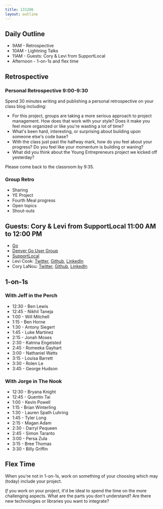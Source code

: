 ```yaml
---
title: 131206
layout: outline
---
```


## Daily Outline

* 9AM - Retrospective
* 10AM - Lightning Talks
* 11AM - Guests: Cory & Levi from SupportLocal
* Afternoon - 1-on-1s and flex time

## Retrospective

### Personal Retrospective 9:00-9:30

Spend 30 minutes writing and publishing a personal retrospective on your class blog including:

* For this project, groups are taking a more serious approach to project management. How does that work with your style? Does it make you feel more organized or like you're wasting a lot of time?
* What's been hard, interesting, or surprising about building upon someone else's code base?
* With the class just past the halfway mark, how do you feel about your progress? Do you feel like your momentum is building or waning?
* What did you think about the Young Entrepreneurs project we kicked off yesterday?

Please come back to the classroom by 9:35.

### Group Retro

* Sharing
* YE Project
* Fourth Meal progress
* Open topics
* Shout-outs

## Guests: Cory & Levi from SupportLocal 11:00 AM to 12:00 PM 

* [Go](http://golang.org/)
* [Denver Go User Group](http://www.meetup.com/Denver-Go-Language-User-Group/)
* [SupportLocal](http://www.supportlocal.com/)
* Levi Cook: [Twitter](https://twitter.com/levicook), [Github](https://github.com/levicook), [LinkedIn](http://www.linkedin.com/profile/view?id=5222361&authType=NAME_SEARCH&authToken=R3ec&locale=en_US&srchid=405871601386346429899&srchindex=1&srchtotal=11&trk=vsrp_people_res_name&trkInfo=VSRPsearchId%3A405871601386346429899%2CVSRPtargetId%3A5222361%2CVSRPcmpt%3Aprimary)
* Cory LaNou: [Twitter](https://twitter.com/corylanou), [Github](https://github.com/corylanou), [LinkedIn](http://www.linkedin.com/in/corylanou)

## 1-on-1s

### With Jeff in the Perch

* 12:30 - Ben Lewis
* 12:45 - Nikhil Taneja
* 1:00 - Will Mitchell
* 1:15 - Ben Horne
* 1:30 - Antony Siegert
* 1:45 - Luke Martinez
* 2:15 - Jonah Moses
* 2:30 - Katrina Engelsted
* 2:45 - Romeeka Gayhart
* 3:00 - Nathaniel Watts
* 3:15 - Louisa Barrett
* 3:30 - Rolen Le
* 3:45 - George Hudson

### With Jorge in The Nook

* 12:30 - Bryana Knight
* 12:45 - Quentin Tai
* 1:00 - Kevin Powell
* 1:15 - Brian Winterling
* 1:30 - Lauren Spath Luhring
* 1:45 - Tyler Long
* 2:15 - Magan Adam
* 2:30 - Darryl Pequeen
* 2:45 - Simon Taranto
* 3:00 - Persa Zula
* 3:15 - Bree Thomas
* 3:30 - Billy Griffin

## Flex Time

When you're not in 1-on-1s, work on something of your choosing which may (today) include your project.

*If* you work on your project, it'd be ideal to spend the time on the more challenging aspects. What are the parts you don't understand? Are there new technologies or libraries you want to integrate?
